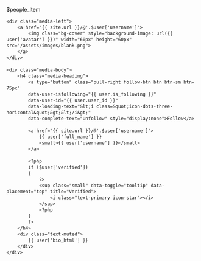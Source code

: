 ---
---

$people_item

<div class="media">

    <div class="media-left">
        <a href="{{ site.url }}/@'.$user['username']">
            <img class="bg-cover" style="background-image: url({{ user['avatar'] }})" width="60px" height="60px" src="/assets/images/blank.png">
        </a>
    </div>

    <div class="media-body">
        <h4 class="media-heading">
            <a type="button" class="pull-right follow-btn btn btn-sm btn-75px"
            data-user-isfollowing="{{ user.is_following }}"
            data-user-id="{{ user.user_id }}"
            data-loading-text="&lt;i class=&quot;icon-dots-three-horizontal&quot;&gt;&lt;/i&gt;"
            data-complete-text="Unfollow" style="display:none">Follow</a>
        
            <a href="{{ site.url }}/@'.$user['username']">
                {{ user['full_name'] }}
                <small>{{ user['username'] }}</small>    
            </a>

            <?php
            if ($user['verified'])
            {
                ?>
                <sup class="small" data-toggle="tooltip" data-placement="top" title="Verified">
                    <i class="text-primary icon-star"></i>
                </sup>
                <?php
            }
            ?>
        </h4>
        <div class="text-muted">
            {{ user['bio_html'] }}
        </div>
    </div>
</div>